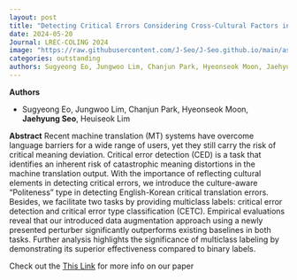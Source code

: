```yaml
---
layout: post
title: "Detecting Critical Errors Considering Cross-Cultural Factors in English-Korean Translation"
date: 2024-05-20
Journal: LREC-COLING 2024
image: "https://raw.githubusercontent.com/J-Seo/J-Seo.github.io/main/assets/img/lrec_coling2024.png"
categories: outstanding
authors: Sugyeong Eo, Jungwoo Lim, Chanjun Park, Hyeonseok Moon, Jaehyung Seo, Heuiseok Lim
---
```

**Authors**
- Sugyeong Eo, Jungwoo Lim, Chanjun Park, Hyeonseok Moon, **Jaehyung Seo**, Heuiseok Lim

**Abstract**
Recent machine translation (MT) systems have overcome language barriers for a wide range of users, yet they still
carry the risk of critical meaning deviation. Critical error detection (CED) is a task that identifies an inherent risk of
catastrophic meaning distortions in the machine translation output. With the importance of reflecting cultural elements
in detecting critical errors, we introduce the culture-aware “Politeness” type in detecting English-Korean critical
translation errors. Besides, we facilitate two tasks by providing multiclass labels: critical error detection and critical
error type classification (CETC). Empirical evaluations reveal that our introduced data augmentation approach using
a newly presented perturber significantly outperforms existing baselines in both tasks. Further analysis highlights the
significance of multiclass labeling by demonstrating its superior effectiveness compared to binary labels.

Check out the [This Link][DOI] for more info on our paper

[DOI]: https://aclanthology.org/2024.lrec-main.421.pdf

